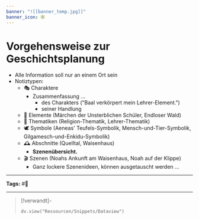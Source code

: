 ```yaml
---
banner: "![[banner_temp.jpg]]"
banner_icon: 🕸️
---
```


# Vorgehensweise zur Geschichtsplanung

- Alle Information soll nur an einem Ort sein
- Notiztypen:
	- 🎭 Charaktere
		- Zusammenfassung ...
			- des Charakters ("Baal verkörpert mein Lehrer-Element.")
			- seiner Handlung
	- 🌲 Elemente (Märchen der Unsterblichen Schüler, Endloser Wald)
	- 🕋 Thematiken (Religion-Thematik, Lehrer-Thematik)
	- 🕊️ Symbole (Aeneas' Teufels-Symbolik, Mensch-und-Tier-Symbolik, Gilgamesch-und-Enkidu-Symbolik)
	- 🕰️  Abschnitte (Quelltal, Waisenhaus)
		- **Szenenübersicht.**
	- 🎬 Szenen (Noahs Ankunft am Waisenhaus, Noah auf der Klippe)
		- Ganz lockere Szenenideen, können ausgetauscht werden ...

---

**Tags:** #📍

---

> [!verwandt]-
> ```dataviewjs
> dv.view("Ressourcen/Snippets/Dataview")
> ```